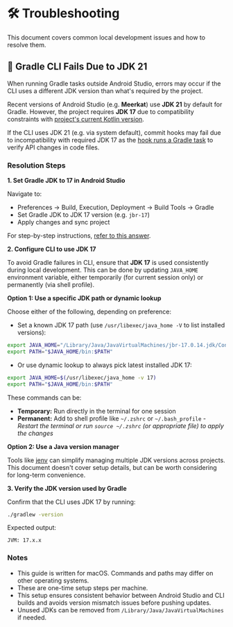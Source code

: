 # 🛠️ Troubleshooting

This document covers common local development issues and how to resolve them.

## 🐘 Gradle CLI Fails Due to JDK 21

When running Gradle tasks outside Android Studio, errors may occur if the CLI uses a different JDK version than what's required by the project.

Recent versions of Android Studio (e.g. **Meerkat**) use **JDK 21** by default for Gradle. However, the project requires **JDK 17** due to compatibility constraints with [project's current Kotlin version](../buildSrc/src/main/kotlin/io.customer/android/Versions.kt#L27).

If the CLI uses JDK 21 (e.g. via system default), commit hooks may fail due to incompatibility with required JDK 17 as the [hook runs a Gradle task](../lefthook.yml#L6) to verify API changes in code files.

### Resolution Steps

**1. Set Gradle JDK to 17 in Android Studio**

Navigate to:

- Preferences -> Build, Execution, Deployment -> Build Tools -> Gradle
- Set Gradle JDK to JDK 17 version (e.g. `jbr-17`)
- Apply changes and sync project

For step-by-step instructions, [refer to this answer](https://stackoverflow.com/a/79049864/1771663).

**2. Configure CLI to use JDK 17**

To avoid Gradle failures in CLI, ensure that **JDK 17** is used consistently during local development. This can be done by updating `JAVA_HOME` environment variable, either temporarily (for current session only) or permanently (via shell profile).

**Option 1: Use a specific JDK path or dynamic lookup**

Choose either of the following, depending on preference:

- Set a known JDK 17 path (use `/usr/libexec/java_home -V` to list installed versions):

```bash
export JAVA_HOME="/Library/Java/JavaVirtualMachines/jbr-17.0.14.jdk/Contents/Home"
export PATH="$JAVA_HOME/bin:$PATH"
```

- Or use dynamic lookup to always pick latest installed JDK 17:

```bash
export JAVA_HOME=$(/usr/libexec/java_home -v 17)
export PATH="$JAVA_HOME/bin:$PATH"
```

These commands can be:
- **Temporary:** Run directly in the terminal for one session
- **Permanent:** Add to shell profile like `~/.zshrc` or `~/.bash_profile` _- Restart the terminal or run `source ~/.zshrc` (or appropriate file) to apply the changes_

**Option 2: Use a Java version manager**

Tools like [jenv](https://github.com/jenv/jenv) can simplify managing multiple JDK versions across projects. This document doesn't cover setup details, but can be worth considering for long-term convenience.

**3. Verify the JDK version used by Gradle**

Confirm that the CLI uses JDK 17 by running:
```bash
./gradlew -version
```

Expected output:
```
JVM: 17.x.x
```

### Notes

- This guide is written for macOS. Commands and paths may differ on other operating systems.
- These are one-time setup steps per machine.
- This setup ensures consistent behavior between Android Studio and CLI builds and avoids version mismatch issues before pushing updates.
- Unused JDKs can be removed from `/Library/Java/JavaVirtualMachines` if needed.
